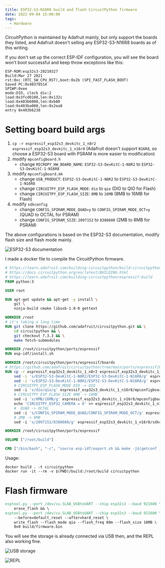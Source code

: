 ```yaml
---
title: ESP32-S3-N16R8 build and flash CircuitPython firmware
date: 2022-09-04 15:00:00
tags:
  - Hardware
---
```


CircuitPython is maintained by Adafruit mainly, but only support the boards they listed, and Adafruit doesn't selling any ESP32-S3-N16R8 boards as of this writing.

If you don't set up the correct ESP-IDF configuration, you will see the board won't boot successful and keep throw exceptions like this:

```
ESP-ROM:esp32s3-20210327
Build:Mar 27 2021
rst:0xc (RTC_SW_CPU_RST),boot:0x2b (SPI_FAST_FLASH_BOOT)
Saved PC:0x40378514
SPIWP:0xee
mode:DIO, clock div:2
load:0x3fcd0108,len:0x132c
load:0x403b6000,len:0xb80
load:0x403ba000,len:0x2ea8
entry 0x403b6238
```

# Setting board build args

1. `cp -r espressif_esp32s3_devkitc_1_n8r2 espressif_esp32s3_devkitc_1_n16r8` (Adafruit doesn't support `N16R8`, so choose a ESP32-S3 board with PSRAM is more easier to modification)
2. modify `mpconfigboard.h`
   - change `MICROPY_HW_BOARD_NAME`: `ESP32-S3-DevKitC-1-N8R2` to `ESP32-S3-DevKitC-1-N16R8`
3. modify `mpconfigboard.mk`
   - change `USB_PRODUCT`: `ESP32-S3-DevKitC-1-N8R2` to `ESP32-S3-DevKitC-1-N16R8`
   - change `CIRCUITPY_ESP_FLASH_MODE`: `dio` to `qio` (DIO to QIO for Flash)
   - change `CIRCUITPY_ESP_FLASH_SIZE`: `8MB` to `16MB` (8MB to 16MB for Flash)
4. modify `sdkconfig`
   - change `CONFIG_SPIRAM_MODE_QUAD=y` to `CONFIG_SPIRAM_MODE_OCT=y` (QUAD to OCTAL for PSRAM)
   - change `CONFIG_SPIRAM_SIZE`: `2097152` to `8388608` (2MB to 8MB for PSRAM)

The above configurations is based on the ESP32-S3 documentation, modify flash size and flash mode mainly.

![ESP32-S3 documentation](documentation.png)

I made a docker file to compile the CircuitPython firmware.

```dockerfile
# https://learn.adafruit.com/building-circuitpython/build-circuitpython
# https://docs.circuitpython.org/en/latest/BUILDING.html
# https://learn.adafruit.com/building-circuitpython/espressif-build
FROM python:3

USER root

RUN apt-get update && apt-get -y install \
    git \
    ninja-build cmake libusb-1.0-0 gettext

WORKDIR /root
# it's taking a long time
RUN git clone https://github.com/adafruit/circuitpython.git && \
    cd circuitpython && \
    git checkout 7.3.3 && \
    make fetch-submodules

WORKDIR /root/circuitpython/ports/espressif
RUN esp-idf/install.sh

WORKDIR /root/circuitpython/ports/espressif/boards
# https://github.com/adafruit/circuitpython/tree/main/ports/espressif/boards/espressif_esp32s3_devkitc_1_n8r2
RUN cp -r espressif_esp32s3_devkitc_1_n8r2 espressif_esp32s3_devkitc_1_n16r8 && \
    sed -i 's/ESP32-S3-DevKitC-1-N8R2/ESP32-S3-DevKitC-1-N16R8/g' espressif_esp32s3_devkitc_1_n16r8/mpconfigboard.h && \
    sed -i 's/ESP32-S3-DevKitC-1-N8R2/ESP32-S3-DevKitC-1-N16R8/g' espressif_esp32s3_devkitc_1_n16r8/mpconfigboard.mk && \
    # CIRCUITPY_ESP_FLASH_MODE DIO -> QIO
    sed -i 's/dio/qio/g' espressif_esp32s3_devkitc_1_n16r8/mpconfigboard.mk && \
    # CIRCUITPY_ESP_FLASH_SIZE 8MB -> 16MB
    sed -i 's/8MB/16MB/g' espressif_esp32s3_devkitc_1_n16r8/mpconfigboard.mk && \
    echo 'CIRCUITPY_ESP32_CAMERA = 0' >> espressif_esp32s3_devkitc_1_n16r8/mpconfigboard.mk && \
    #  QUAD -> OCTAL
    sed -i 's/CONFIG_SPIRAM_MODE_QUAD/CONFIG_SPIRAM_MODE_OCT/g' espressif_esp32s3_devkitc_1_n16r8/sdkconfig && \
    # 2MB -> 8MB
    sed -i 's/2097152/8388608/g' espressif_esp32s3_devkitc_1_n16r8/sdkconfig

WORKDIR /root/circuitpython/ports/espressif

VOLUME ["/root/build"]

CMD ["/bin/bash", "-c", "source esp-idf/export.sh && make -j$(getconf _NPROCESSORS_ONLN) BOARD=espressif_esp32s3_devkitc_1_n16r8 && cp -r build-espressif_esp32s3_devkitc_1_n16r8/* /root/build"]
```

Usage:

```
docker build . -t circuitpython
docker run -it --rm -v $(PWD)/build:/root/build circuitpython
```

# Flash firmware

```makefile
esptool.py --port /dev/cu.SLAB_USBtoUART --chip esp32s3 --baud 921600 \
    erase_flash && \
esptool.py --port /dev/cu.SLAB_USBtoUART --chip esp32s3 --baud 921600 \
    --before=default_reset --after=hard_reset \
    write_flash --flash_mode qio --flash_freq 80m --flash_size 16MB \
    0x0 build/firmware.bin
```

You will see the storage is already connected via USB then, and the REPL also working fine.

![USB storage](storage.png)

![REPL](repl.png)
